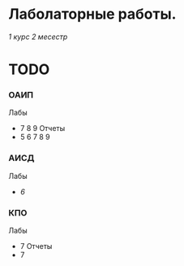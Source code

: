# Лаболаторные работы.

_1 курс 2 месестр_

# TODO

### ОАИП

Лабы

- 7 8 9
  Отчеты
- 5 6 7 8 9

### АИСД

Лабы

- _6_

### КПО

Лабы

- 7
  Отчеты
- 7
